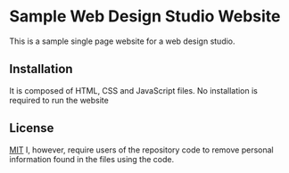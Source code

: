 # Sample Web Design Studio Website

This is a sample single page website for a web design studio.

## Installation

It is composed of HTML, CSS and JavaScript files. No installation is required to run the website

## License

[MIT](https://choosealicense.com/licenses/mit/)
I, however, require users of the repository code to remove personal information found in the files using the code.
